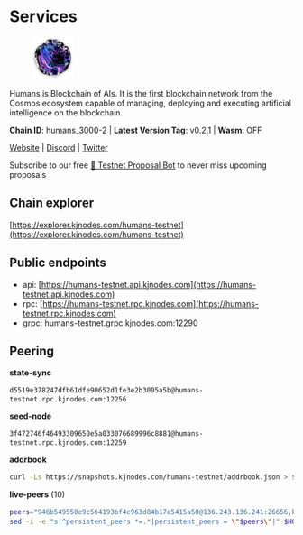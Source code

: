 # Services

<figure><img src="https://raw.githubusercontent.com/kj89/cosmos-images/main/logos/humans.png" alt=""><figcaption></figcaption></figure>

Humans is Blockchain of AIs. It is the first blockchain network  from the Cosmos ecosystem capable of managing, deploying and  executing artificial intelligence on the blockchain.

**Chain ID**: humans_3000-2 | **Latest Version Tag**: v0.2.1 | **Wasm**: OFF

[Website](https://humans.ai) | [Discord](https://discord.gg/humansdotai) | [Twitter](https://twitter.com/humansdotai)



Subscribe to our free [🤖 Testnet Proposal Bot](https://t.me/kjnodes_testnet_proposal_bot) to never miss upcoming proposals


## Chain explorer
[https://explorer.kjnodes.com/humans-testnet](https://explorer.kjnodes.com/humans-testnet)

## Public endpoints

* api: [https://humans-testnet.api.kjnodes.com](https://humans-testnet.api.kjnodes.com)
* rpc: [https://humans-testnet.rpc.kjnodes.com](https://humans-testnet.rpc.kjnodes.com)
* grpc: humans-testnet.grpc.kjnodes.com:12290

## Peering

**state-sync**

```text
d5519e378247dfb61dfe90652d1fe3e2b3005a5b@humans-testnet.rpc.kjnodes.com:12256
```

**seed-node**

```text
3f472746f46493309650e5a033076689996c8881@humans-testnet.rpc.kjnodes.com:12259
```

**addrbook**
```bash
curl -Ls https://snapshots.kjnodes.com/humans-testnet/addrbook.json > $HOME/.humansd/config/addrbook.json
```

**live-peers** (10)
```bash
peers="946b549550e9c564193bf4c963d84b17e5415a50@136.243.136.241:26656,b1f13e9971cfdcf784fb0efbd1b72417d5410a02@195.201.59.194:26656,de3cd5f6c726935c4c0fdb1e6bd5b705074c637c@144.76.45.59:26656,49f2ffa9786690548a1094b620d869ed72a33f8c@141.95.99.214:14356,19230fad7145e6fe80566a72f66b9ca3ec3f04d5@212.47.234.144:26656,35ad999115e2a58540f6cf3bc3b90cc3adc9debc@65.109.116.95:26656,be5158df5152ec7e6a4eca04c89e40494d19927c@51.79.101.159:26656,ef4cf8c00b34de7a8c1eba725ac91a93c085781c@38.146.3.210:18456,42f95015c31c7814b6a0a717fd8c63d15f896e88@94.237.27.19:26656,d5519e378247dfb61dfe90652d1fe3e2b3005a5b@65.109.68.190:12256"
sed -i -e "s|^persistent_peers *=.*|persistent_peers = \"$peers\"|" $HOME/.humansd/config/config.toml
```
